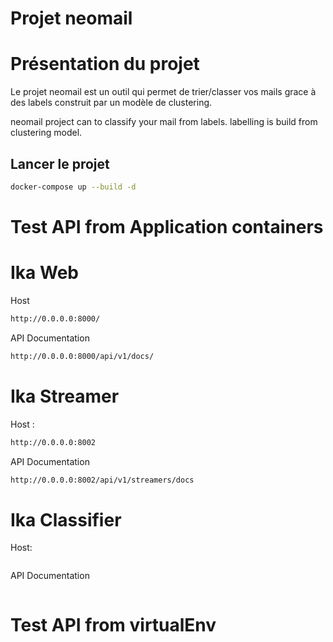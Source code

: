 # Projet neomail

# Présentation du projet
Le projet neomail est un outil qui permet de trier/classer vos mails grace à des labels construit par un modèle de clustering.

neomail project can to classify your mail from labels. labelling is build from clustering model.

## Lancer le projet
```bash
docker-compose up --build -d
```


# Test API from Application containers

# Ika Web

Host
```bash
http://0.0.0.0:8000/
```
API Documentation
```bash
http://0.0.0.0:8000/api/v1/docs/
```

# Ika Streamer

Host : 
```bash
http://0.0.0.0:8002
```

API Documentation
```bash
http://0.0.0.0:8002/api/v1/streamers/docs
```

# Ika Classifier
Host:
```bash

```

API Documentation
```bash

```



# Test API from virtualEnv